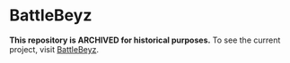 # BattleBeyz

**This repository is ARCHIVED for historical purposes.**
To see the current project, visit [BattleBeyz](https://github.com/TheRickyZhang/BattleBeyz).
